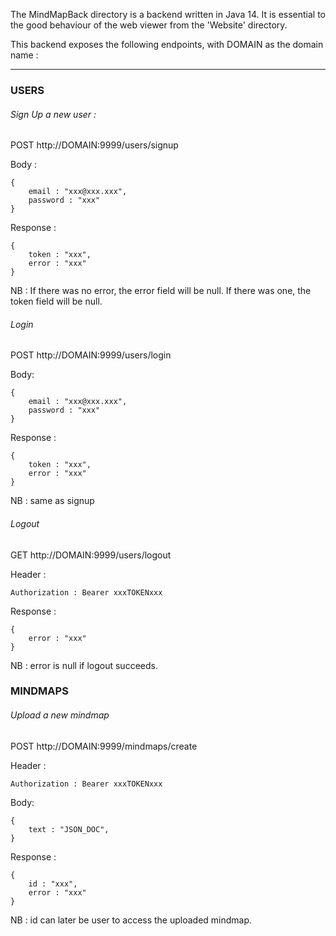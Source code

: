 The MindMapBack directory is a backend written in Java 14.
It is essential to the good behaviour of the web viewer from the 'Website' directory.

This backend exposes the following endpoints, with DOMAIN as the domain name :

-------------------------------------------------------------------------------

### USERS

###### Sign Up a new user :

POST http://DOMAIN:9999/users/signup

Body :
```
{
    email : "xxx@xxx.xxx",
    password : "xxx"
}
```
Response :
```
{
    token : "xxx",
    error : "xxx"
}
```
NB : If there was no error, the error field will be null. If there was one, the token field will be null.

###### Login

POST http://DOMAIN:9999/users/login

Body:
```
{
    email : "xxx@xxx.xxx",
    password : "xxx"
}
```
Response :
```
{
    token : "xxx",
    error : "xxx"
}
```
NB : same as signup

###### Logout

GET http://DOMAIN:9999/users/logout

Header :

`Authorization : Bearer xxxTOKENxxx`

Response :

```
{
    error : "xxx"
}
```
NB : error is null if logout succeeds.

### MINDMAPS

###### Upload a new mindmap

POST http://DOMAIN:9999/mindmaps/create

Header :

`Authorization : Bearer xxxTOKENxxx`

Body:
```
{
    text : "JSON_DOC",
}
```
Response :
```
{
    id : "xxx",
    error : "xxx"
}
```
NB : id can later be user to access the uploaded mindmap.
